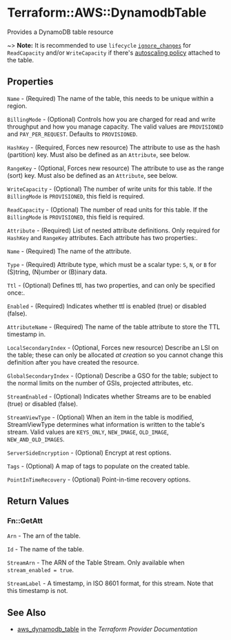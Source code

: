 # Terraform::AWS::DynamodbTable

Provides a DynamoDB table resource

~> **Note:** It is recommended to use `lifecycle` [`ignore_changes`](/docs/configuration/resources.html#ignore_changes) for `ReadCapacity` and/or `WriteCapacity` if there's [autoscaling policy](/docs/providers/aws/r/appautoscaling_policy.html) attached to the table.

## Properties

`Name` - (Required) The name of the table, this needs to be unique
within a region.

`BillingMode` - (Optional) Controls how you are charged for read and write throughput and how you manage capacity. The valid values are `PROVISIONED` and `PAY_PER_REQUEST`. Defaults to `PROVISIONED`.

`HashKey` - (Required, Forces new resource) The attribute to use as the hash (partition) key. Must also be defined as an `Attribute`, see below.

`RangeKey` - (Optional, Forces new resource) The attribute to use as the range (sort) key. Must also be defined as an `Attribute`, see below.

`WriteCapacity` - (Optional) The number of write units for this table. If the `BillingMode` is `PROVISIONED`, this field is required.

`ReadCapacity` - (Optional) The number of read units for this table. If the `BillingMode` is `PROVISIONED`, this field is required.

`Attribute` - (Required) List of nested attribute definitions. Only required for `HashKey` and `RangeKey` attributes. Each attribute has two properties:.

`Name` - (Required) The name of the attribute.

`Type` - (Required) Attribute type, which must be a scalar type: `S`, `N`, or `B` for (S)tring, (N)umber or (B)inary data.

`Ttl` - (Optional) Defines ttl, has two properties, and can only be specified once:.

`Enabled` - (Required) Indicates whether ttl is enabled (true) or disabled (false).

`AttributeName` - (Required) The name of the table attribute to store the TTL timestamp in.

`LocalSecondaryIndex` - (Optional, Forces new resource) Describe an LSI on the table;
these can only be allocated *at creation* so you cannot change this
definition after you have created the resource.

`GlobalSecondaryIndex` - (Optional) Describe a GSO for the table;
subject to the normal limits on the number of GSIs, projected
attributes, etc.

`StreamEnabled` - (Optional) Indicates whether Streams are to be enabled (true) or disabled (false).

`StreamViewType` - (Optional) When an item in the table is modified, StreamViewType determines what information is written to the table's stream. Valid values are `KEYS_ONLY`, `NEW_IMAGE`, `OLD_IMAGE`, `NEW_AND_OLD_IMAGES`.

`ServerSideEncryption` - (Optional) Encrypt at rest options.

`Tags` - (Optional) A map of tags to populate on the created table.

`PointInTimeRecovery` - (Optional) Point-in-time recovery options.


## Return Values

### Fn::GetAtt

`Arn` - The arn of the table.

`Id` - The name of the table.

`StreamArn` - The ARN of the Table Stream. Only available when `stream_enabled = true`.

`StreamLabel` - A timestamp, in ISO 8601 format, for this stream. Note that this timestamp is not.

## See Also

* [aws_dynamodb_table](https://www.terraform.io/docs/providers/aws/r/dynamodb_table.html) in the _Terraform Provider Documentation_